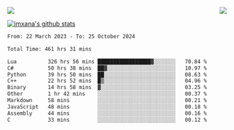 <p>
  <a href="https://count.getloli.com/"><img src="https://count.getloli.com/get/@xana.readme?theme=moebooru-h"></a>
  <img src="https://weather-icon.journeyad.repl.co/@hangzhou?v=1" align="right">
</p>


<a href="https://github.com/imxana"><img align="center" src="https://github-readme-stats.vercel.app/api?username=imxana&show_icons=true&include_all_commits=true&hide_border=tru&custom_title=imxana%27s%20Github%20Stats" alt="imxana's github stats" /></a> 

<!--START_SECTION:waka-->

```txt
From: 22 March 2023 - To: 25 October 2024

Total Time: 461 hrs 31 mins

Lua          326 hrs 56 mins █████████████████▓░░░░░░░   70.84 %
C#           50 hrs 38 mins  ██▓░░░░░░░░░░░░░░░░░░░░░░   10.97 %
Python       39 hrs 50 mins  ██░░░░░░░░░░░░░░░░░░░░░░░   08.63 %
C++          22 hrs 52 mins  █▒░░░░░░░░░░░░░░░░░░░░░░░   04.96 %
Binary       14 hrs 58 mins  ▓░░░░░░░░░░░░░░░░░░░░░░░░   03.25 %
Other        1 hr 42 mins    ░░░░░░░░░░░░░░░░░░░░░░░░░   00.37 %
Markdown     58 mins         ░░░░░░░░░░░░░░░░░░░░░░░░░   00.21 %
JavaScript   48 mins         ░░░░░░░░░░░░░░░░░░░░░░░░░   00.18 %
Assembly     44 mins         ░░░░░░░░░░░░░░░░░░░░░░░░░   00.16 %
C            33 mins         ░░░░░░░░░░░░░░░░░░░░░░░░░   00.12 %
```

<!--END_SECTION:waka-->
